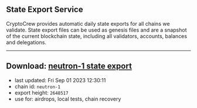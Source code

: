 ## State Export Service
CryptoCrew provides automatic daily state exports for all chains we validate. State export files can be used as genesis files and are a snapshot of the current blockchain state, including all validators, accounts, balances and delegations.

---
**Download: [neutron-1 state export](https://dl.ccvalidators.com/SERVICE/neutron/neutron-1_export_2648517.json)**
---

- last updated: Fri Sep 01 2023 12:30:11
- chain id: `neutron-1`
- export height: `2648517`
- use for: airdrops, local tests, chain recovery
